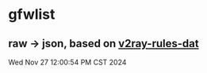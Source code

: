 # gfwlist
## raw -> json, based on [v2ray-rules-dat](https://github.com/Loyalsoldier/v2ray-rules-dat)
Wed Nov 27 12:00:54 PM CST 2024

